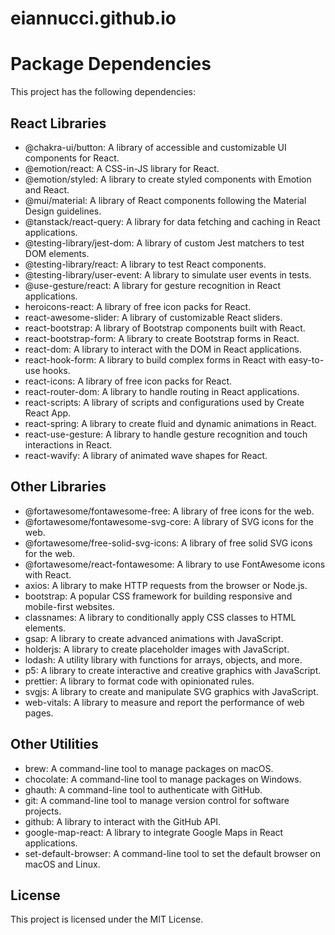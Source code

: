 # eiannucci.github.io

# Package Dependencies

This project has the following dependencies:

## React Libraries

- @chakra-ui/button: A library of accessible and customizable UI components for React.
- @emotion/react: A CSS-in-JS library for React.
- @emotion/styled: A library to create styled components with Emotion and React.
- @mui/material: A library of React components following the Material Design guidelines.
- @tanstack/react-query: A library for data fetching and caching in React applications.
- @testing-library/jest-dom: A library of custom Jest matchers to test DOM elements.
- @testing-library/react: A library to test React components.
- @testing-library/user-event: A library to simulate user events in tests.
- @use-gesture/react: A library for gesture recognition in React applications.
- heroicons-react: A library of free icon packs for React.
- react-awesome-slider: A library of customizable React sliders.
- react-bootstrap: A library of Bootstrap components built with React.
- react-bootstrap-form: A library to create Bootstrap forms in React.
- react-dom: A library to interact with the DOM in React applications.
- react-hook-form: A library to build complex forms in React with easy-to-use hooks.
- react-icons: A library of free icon packs for React.
- react-router-dom: A library to handle routing in React applications.
- react-scripts: A library of scripts and configurations used by Create React App.
- react-spring: A library to create fluid and dynamic animations in React.
- react-use-gesture: A library to handle gesture recognition and touch interactions in React.
- react-wavify: A library of animated wave shapes for React.

## Other Libraries

- @fortawesome/fontawesome-free: A library of free icons for the web.
- @fortawesome/fontawesome-svg-core: A library of SVG icons for the web.
- @fortawesome/free-solid-svg-icons: A library of free solid SVG icons for the web.
- @fortawesome/react-fontawesome: A library to use FontAwesome icons with React.
- axios: A library to make HTTP requests from the browser or Node.js.
- bootstrap: A popular CSS framework for building responsive and mobile-first websites.
- classnames: A library to conditionally apply CSS classes to HTML elements.
- gsap: A library to create advanced animations with JavaScript.
- holderjs: A library to create placeholder images with JavaScript.
- lodash: A utility library with functions for arrays, objects, and more.
- p5: A library to create interactive and creative graphics with JavaScript.
- prettier: A library to format code with opinionated rules.
- svgjs: A library to create and manipulate SVG graphics with JavaScript.
- web-vitals: A library to measure and report the performance of web pages.

## Other Utilities

- brew: A command-line tool to manage packages on macOS.
- chocolate: A command-line tool to manage packages on Windows.
- ghauth: A command-line tool to authenticate with GitHub.
- git: A command-line tool to manage version control for software projects.
- github: A library to interact with the GitHub API.
- google-map-react: A library to integrate Google Maps in React applications.
- set-default-browser: A command-line tool to set the default browser on macOS and Linux.

## License

This project is licensed under the MIT License.
